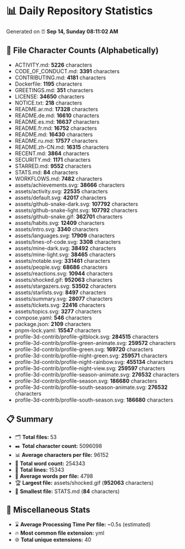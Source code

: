# 📊 Daily Repository Statistics
Generated on ⏰ **Sep 14, Sunday 08:11:02 AM**

## 📂 File Character Counts (Alphabetically)
- ACTIVITY.md: **5226** characters
- CODE_OF_CONDUCT.md: **3391** characters
- CONTRIBUTING.md: **4181** characters
- Dockerfile: **1195** characters
- GREETINGS.md: **351** characters
- LICENSE: **34650** characters
- NOTICE.txt: **218** characters
- README.ar.md: **17328** characters
- README.de.md: **16610** characters
- README.es.md: **16637** characters
- README.fr.md: **16752** characters
- README.md: **16430** characters
- README.ru.md: **17577** characters
- README.zh-CN.md: **16315** characters
- RECENT.md: **3864** characters
- SECURITY.md: **1171** characters
- STARRED.md: **9552** characters
- STATS.md: **84** characters
- WORKFLOWS.md: **7482** characters
- assets/achievements.svg: **38666** characters
- assets/activity.svg: **22535** characters
- assets/default.svg: **42017** characters
- assets/github-snake-dark.svg: **107792** characters
- assets/github-snake-light.svg: **107792** characters
- assets/github-snake.gif: **362701** characters
- assets/habits.svg: **12409** characters
- assets/intro.svg: **3340** characters
- assets/languages.svg: **17909** characters
- assets/lines-of-code.svg: **3308** characters
- assets/mine-dark.svg: **38492** characters
- assets/mine-light.svg: **38465** characters
- assets/notable.svg: **331461** characters
- assets/people.svg: **68686** characters
- assets/reactions.svg: **10944** characters
- assets/shocked.gif: **952063** characters
- assets/stargazers.svg: **53502** characters
- assets/starlists.svg: **8497** characters
- assets/summary.svg: **28077** characters
- assets/tickets.svg: **22416** characters
- assets/topics.svg: **3277** characters
- compose.yaml: **546** characters
- package.json: **2109** characters
- pnpm-lock.yaml: **15547** characters
- profile-3d-contrib/profile-gitblock.svg: **284515** characters
- profile-3d-contrib/profile-green-animate.svg: **259572** characters
- profile-3d-contrib/profile-green.svg: **169720** characters
- profile-3d-contrib/profile-night-green.svg: **259571** characters
- profile-3d-contrib/profile-night-rainbow.svg: **455134** characters
- profile-3d-contrib/profile-night-view.svg: **259597** characters
- profile-3d-contrib/profile-season-animate.svg: **276532** characters
- profile-3d-contrib/profile-season.svg: **186680** characters
- profile-3d-contrib/profile-south-season-animate.svg: **276532** characters
- profile-3d-contrib/profile-south-season.svg: **186680** characters

## 📋 Summary
- 🗂️ **Total files:** 53
- ✒️ **Total character count:** 5096098
- 📊 **Average characters per file:** 96152
- 📝 **Total word count:** 254343
- 🧾 **Total lines:** 15343
- 📐 **Average words per file:** 4798
- 🏆 **Largest file:** assets/shocked.gif (**952063** characters)
- 🥉 **Smallest file:** STATS.md (**84** characters)

## 🌟 Miscellaneous Stats
- ⌛ **Average Processing Time Per file:** ~0.5s (estimated)
- 🔥 **Most common file extension:** yml
- 🌐 **Total unique extensions:** 40
